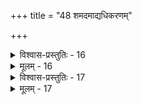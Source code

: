 +++
title = "48 शमदमाद्यधिकरणम्"

+++

<details><summary>विश्वास-प्रस्तुतिः - 16</summary>

16. यज्ञादिव्यापृतत्वादनिभृतकरणे सर्वकालं गृहस्थे  
शान्त्यादीनामयोगात्तदितरविषयास्ते गुणा इत्ययुक्तम् ।  
प्रव्रज्यादिस्थितानामपि तदुपधिकानेकधर्मप्रवृत्तेः  
तत्सर्वं सह्यते चेत्सह तदपि फलाद्युज्झनञ्चात्र तुल्यम् ॥
</details>

<details><summary>मूलम् - 16</summary>

16. यज्ञादिव्यापृतत्वादनिभृतकरणे सर्वकालं गृहस्थे  
शान्त्यादीनामयोगात्तदितरविषयास्ते गुणा इत्ययुक्तम् ।  
प्रव्रज्यादिस्थितानामपि तदुपधिकानेकधर्मप्रवृत्तेः  
तत्सर्वं सह्यते चेत्सह तदपि फलाद्युज्झनञ्चात्र तुल्यम् ॥
</details>


<details><summary>विश्वास-प्रस्तुतिः - 17</summary>

17. प्रज्ञातस्वापराधाः प्रभुमनुतपने लोकसिद्धैरुपायैः  
आत्मार्हैरर्चयन्तः क्रमशमितरुषस्तस्य सेवां लभन्ते ।  
इत्थं नश्शास्त्रसिद्धैरिदमनिदमिति स्वाधिकारैर्विभक्तै-  
र्निष्प्रत्यूहः प्रसादो निरुपधिसुहृदश्श्रीधरस्याधिगम्यः ॥
</details>

<details><summary>मूलम् - 17</summary>

17. प्रज्ञातस्वापराधाः प्रभुमनुतपने लोकसिद्धैरुपायैः  
आत्मार्हैरर्चयन्तः क्रमशमितरुषस्तस्य सेवां लभन्ते ।  
इत्थं नश्शास्त्रसिद्धैरिदमनिदमिति स्वाधिकारैर्विभक्तै-  
र्निष्प्रत्यूहः प्रसादो निरुपधिसुहृदश्श्रीधरस्याधिगम्यः ॥
</details>